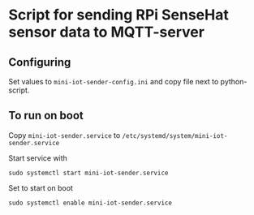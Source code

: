 # Script for sending RPi SenseHat sensor data to MQTT-server

## Configuring

Set values to ```mini-iot-sender-config.ini``` and copy file next to python-script.

## To run on boot

Copy ```mini-iot-sender.service``` to ```/etc/systemd/system/mini-iot-sender.service```

Start service with

    sudo systemctl start mini-iot-sender.service

Set to start on boot

    sudo systemctl enable mini-iot-sender.service
